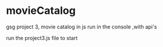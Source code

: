 # movieCatalog
gsg project 3, movie catalog in js run in the console ,with api's

run the project3.js file to start

